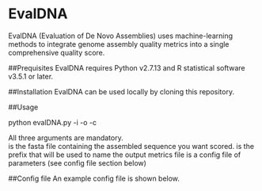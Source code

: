 # EvalDNA

EvalDNA (Evaluation of De Novo Assemblies) uses machine-learning methods to integrate genome assembly quality metrics into a single comprehensive quality score.

##Prequisites
EvalDNA requires Python v2.7.13 and R statistical software v3.5.1 or later. 

##Installation
EvalDNA can be used locally by cloning this repository. 

##Usage

python evalDNA.py -i <inputfile> -o <outputfile> -c <configfile>

All three arguments are mandatory.  
<inputfile> is the fasta file containing the assembled sequence you want scored.
<outputfile> is the prefix that will be used to name the output metrics file
<configfile> is a config file of parameters (see config file section below)

##Config file
An example config file is shown below.


